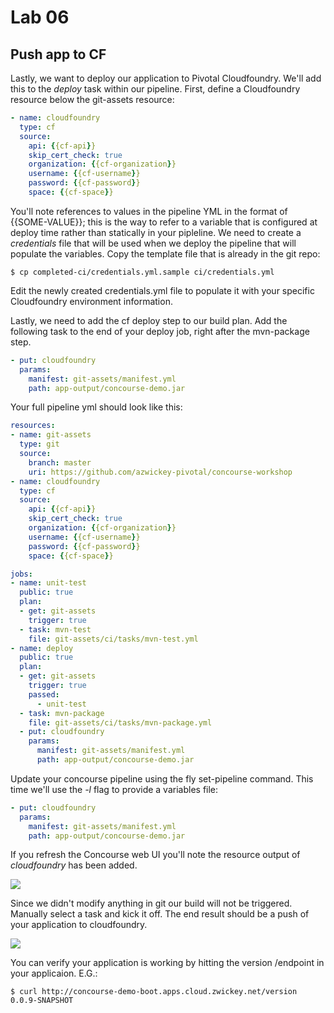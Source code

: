 # Lab 06

## Push app to CF

Lastly, we want to deploy our application to Pivotal Cloudfoundry.  We'll add this to the _deploy_ task within our pipeline.  First, define a Cloudfoundry resource below the git-assets resource:

```yaml
- name: cloudfoundry
  type: cf
  source:
    api: {{cf-api}}
    skip_cert_check: true
    organization: {{cf-organization}}
    username: {{cf-username}}
    password: {{cf-password}}
    space: {{cf-space}}
```

You'll note references to values in the pipeline YML in the format of {{SOME-VALUE}}; this is the way to refer to a variable that is configured at deploy time rather than statically in your pipleline.  We need to create a _credentials_ file that will be used when we deploy the pipeline that will populate the variables.  Copy the template file that is already in the git repo:

`$ cp completed-ci/credentials.yml.sample ci/credentials.yml`

Edit the newly created credentials.yml file to populate it with your specific Cloudfoundry environment information.

Lastly, we need to add the cf deploy step to our build plan.  Add the following task to the end of your deploy job, right after the mvn-package step.

```yaml
- put: cloudfoundry
  params:
    manifest: git-assets/manifest.yml
    path: app-output/concourse-demo.jar
```

Your full pipeline yml should look like this:

```yaml
resources:
- name: git-assets
  type: git
  source:
    branch: master
    uri: https://github.com/azwickey-pivotal/concourse-workshop
- name: cloudfoundry
  type: cf
  source:
    api: {{cf-api}}
    skip_cert_check: true
    organization: {{cf-organization}}
    username: {{cf-username}}
    password: {{cf-password}}
    space: {{cf-space}}

jobs:
- name: unit-test
  public: true
  plan:
  - get: git-assets
    trigger: true
  - task: mvn-test
    file: git-assets/ci/tasks/mvn-test.yml
- name: deploy
  public: true
  plan:
  - get: git-assets
    trigger: true
    passed:
      - unit-test
  - task: mvn-package
    file: git-assets/ci/tasks/mvn-package.yml
  - put: cloudfoundry
    params:
      manifest: git-assets/manifest.yml
      path: app-output/concourse-demo.jar

```

Update your concourse pipeline using the fly set-pipeline command.  This time we'll use the _-l_ flag to provide a variables file:

```yaml
- put: cloudfoundry
  params:
    manifest: git-assets/manifest.yml
    path: app-output/concourse-demo.jar
```

If you refresh the Concourse web UI you'll note the resource output of _cloudfoundry_ has been added.

![](cf.png)

Since we didn't modify anything in git our build will not be triggered.  Manually select a task and kick it off.  The end result should be a push of your application to cloudfoundry.

![](cf1.png)

You can verify your application is working by hitting the version /endpoint in your applicaion.  E.G.:

```
$ curl http://concourse-demo-boot.apps.cloud.zwickey.net/version
0.0.9-SNAPSHOT
```

